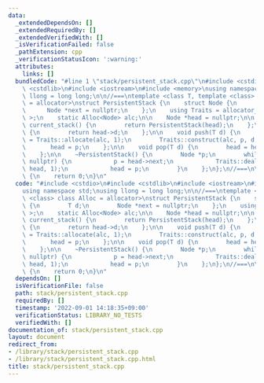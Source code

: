 ```yaml
---
data:
  _extendedDependsOn: []
  _extendedRequiredBy: []
  _extendedVerifiedWith: []
  _isVerificationFailed: false
  _pathExtension: cpp
  _verificationStatusIcon: ':warning:'
  attributes:
    links: []
  bundledCode: "#line 1 \"stack/persistent_stack.cpp\"\n#include <cstdio>\n#include\
    \ <cstdlib>\n#include <iostream>\n#include <memory>\nusing namespace std;\nusing\
    \ llong = long long;\n\n//===\ntemplate <class T, template <class> class Alloc\
    \ = allocator>\nstruct PersistentStack {\n    struct Node {\n        T d;\n  \
    \      Node *next = nullptr;\n    };\n    using Traits = allocator_traits<Alloc<Node>\
    \ >;\n    static Alloc<Node> alc;\n\n    Node *head = nullptr;\n\n    PersistentStack\
    \ current_stack() {\n        return PersistentStack(head);\n    };\n\n    T top()\
    \ {\n        return head->d;\n    };\n\n    void push(T d) {\n        Node *p\
    \ = Traits::allocate(alc, 1);\n        Traits::construct(alc, p, d, head);\n \
    \       head = p;\n    };\n\n    void pop(T d) {\n        head = head->next;\n\
    \    };\n\n    ~PersistentStack() {\n        Node *p;\n        while (head !=\
    \ nullptr) {\n            p = head->next;\n            Traits::deallocate(alc,\
    \ head, 1);\n            head = p;\n        }\n    };\n};\n//===\n\nint main()\
    \ {\n    return 0;\n}\n"
  code: "#include <cstdio>\n#include <cstdlib>\n#include <iostream>\n#include <memory>\n\
    using namespace std;\nusing llong = long long;\n\n//===\ntemplate <class T, template\
    \ <class> class Alloc = allocator>\nstruct PersistentStack {\n    struct Node\
    \ {\n        T d;\n        Node *next = nullptr;\n    };\n    using Traits = allocator_traits<Alloc<Node>\
    \ >;\n    static Alloc<Node> alc;\n\n    Node *head = nullptr;\n\n    PersistentStack\
    \ current_stack() {\n        return PersistentStack(head);\n    };\n\n    T top()\
    \ {\n        return head->d;\n    };\n\n    void push(T d) {\n        Node *p\
    \ = Traits::allocate(alc, 1);\n        Traits::construct(alc, p, d, head);\n \
    \       head = p;\n    };\n\n    void pop(T d) {\n        head = head->next;\n\
    \    };\n\n    ~PersistentStack() {\n        Node *p;\n        while (head !=\
    \ nullptr) {\n            p = head->next;\n            Traits::deallocate(alc,\
    \ head, 1);\n            head = p;\n        }\n    };\n};\n//===\n\nint main()\
    \ {\n    return 0;\n}\n"
  dependsOn: []
  isVerificationFile: false
  path: stack/persistent_stack.cpp
  requiredBy: []
  timestamp: '2022-09-01 14:18:35+09:00'
  verificationStatus: LIBRARY_NO_TESTS
  verifiedWith: []
documentation_of: stack/persistent_stack.cpp
layout: document
redirect_from:
- /library/stack/persistent_stack.cpp
- /library/stack/persistent_stack.cpp.html
title: stack/persistent_stack.cpp
---
```

